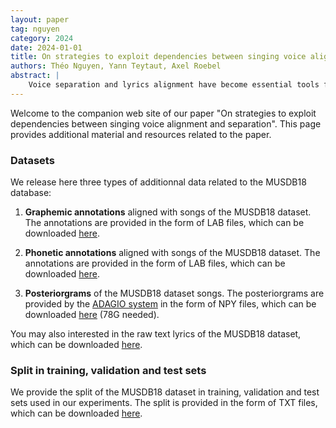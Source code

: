 ```yaml
---
layout: paper
tag: nguyen
category: 2024
date: 2024-01-01
title: On strategies to exploit dependencies between singing voice alignment and separation
authors: Théo Nguyen, Yann Teytaut, Axel Roebel
abstract: |
    Voice separation and lyrics alignment have become essential tools for studying the singing voice and singing performance. At first glance, these tasks have no evident relations: the first estimates target vocals from a mixture of several sources, while the other determines the temporal occurrence of a text along a given audio. However, recent approaches, mostly based on deep learning, revealed potential helpful dependencies between both problems. The present study precisely focuses on informing each task with the other and highlights positive impacts on separation and alignment metrics. First, this paper covers the beneficial aspect of text alignment on singing voice separation using conditioning mechanisms. Second, new phonetic annotations of the MUSDB18 dataset are proposed and shared to improve text-informed singing voice separation. Finally, voice separation is used as a key pre-processing to reinforce a Connectionist Temporal Classification (CTC)-based lyrics aligner. 
---
```


Welcome to the companion web site of our paper "On strategies to exploit dependencies between singing voice alignment and separation". This page provides additional material and resources related to the paper.

### Datasets

We release here three types of additionnal data related to the MUSDB18 database:

1. **Graphemic annotations** aligned with songs of the MUSDB18 dataset. The annotations are provided in the form of LAB files, which can be downloaded [here](https://anasynth.datasets.ircam.fr/graphemes_aligned).

2. **Phonetic annotations** aligned with songs of the MUSDB18 dataset. The annotations are provided in the form of LAB files, which can be downloaded [here](https://anasynth.datasets.ircam.fr/phonemes_aligned).

3. **Posteriorgrams** of the MUSDB18 dataset songs. The posteriorgrams are provided by the [ADAGIO system](https://www.mdpi.com/2076-3417/13/3/1854) in the form of NPY files, which can be downloaded [here](https://anasynth.datasets.ircam.fr/posteriorgrams) (78G needed).

You may also interested in the raw text lyrics of the MUSDB18 dataset, which can be downloaded [here](https://anasynth.datasets.ircam.fr/texts).

### Split in training, validation and test sets

We provide the split of the MUSDB18 dataset in training, validation and test sets used in our experiments. The split is provided in the form of TXT files, which can be downloaded [here](https://anasynth.datasets.ircam.fr/data_split).